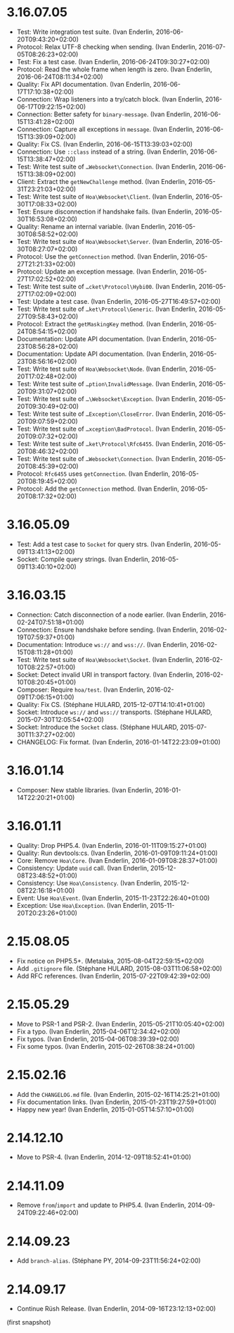 # 3.16.07.05

  * Test: Write integration test suite. (Ivan Enderlin, 2016-06-20T09:43:20+02:00)
  * Protocol: Relax UTF-8 checking when sending. (Ivan Enderlin, 2016-07-05T08:26:23+02:00)
  * Test: Fix a test case. (Ivan Enderlin, 2016-06-24T09:30:27+02:00)
  * Protocol: Read the whole frame when length is zero. (Ivan Enderlin, 2016-06-24T08:11:34+02:00)
  * Quality: Fix API documentation. (Ivan Enderlin, 2016-06-17T17:10:38+02:00)
  * Connection: Wrap listeners into a try/catch block. (Ivan Enderlin, 2016-06-17T09:22:15+02:00)
  * Connection: Better safety for `binary-message`. (Ivan Enderlin, 2016-06-15T13:41:28+02:00)
  * Connection: Capture all exceptions in `message`. (Ivan Enderlin, 2016-06-15T13:39:09+02:00)
  * Quality: Fix CS. (Ivan Enderlin, 2016-06-15T13:39:03+02:00)
  * Connection: Use `::class` instead of a string. (Ivan Enderlin, 2016-06-15T13:38:47+02:00)
  * Test: Write test suite of `…Websocket\Connection`. (Ivan Enderlin, 2016-06-15T13:38:09+02:00)
  * Client: Extract the `getNewChallenge` method. (Ivan Enderlin, 2016-05-31T23:21:03+02:00)
  * Test: Write test suite of `Hoa\Websocket\Client`. (Ivan Enderlin, 2016-05-30T17:08:33+02:00)
  * Test: Ensure disconnection if handshake fails. (Ivan Enderlin, 2016-05-30T16:53:08+02:00)
  * Quality: Rename an internal variable. (Ivan Enderlin, 2016-05-30T08:58:52+02:00)
  * Test: Write test suite of `Hoa\Websocket\Server`. (Ivan Enderlin, 2016-05-30T08:27:07+02:00)
  * Protocol: Use the `getConnection` method. (Ivan Enderlin, 2016-05-27T21:21:33+02:00)
  * Protocol: Update an exception message. (Ivan Enderlin, 2016-05-27T17:02:52+02:00)
  * Test: Write test suite of `…cket\Protocol\Hybi00`. (Ivan Enderlin, 2016-05-27T17:02:09+02:00)
  * Test: Update a test case. (Ivan Enderlin, 2016-05-27T16:49:57+02:00)
  * Test: Write test suite of `…ket\Protocol\Generic`. (Ivan Enderlin, 2016-05-27T09:58:43+02:00)
  * Protocol: Extract the `getMaskingKey` method. (Ivan Enderlin, 2016-05-24T08:54:15+02:00)
  * Documentation: Update API documentation. (Ivan Enderlin, 2016-05-23T08:56:28+02:00)
  * Documentation: Update API documentation. (Ivan Enderlin, 2016-05-23T08:56:16+02:00)
  * Test: Write test suite of `Hoa\Websocket\Node`. (Ivan Enderlin, 2016-05-20T17:02:48+02:00)
  * Test: Write test suite of `…ption\InvalidMessage`. (Ivan Enderlin, 2016-05-20T09:31:07+02:00)
  * Test: Write test suite of `…\Websocket\Exception`. (Ivan Enderlin, 2016-05-20T09:30:49+02:00)
  * Test: Write test suite of `…Exception\CloseError`. (Ivan Enderlin, 2016-05-20T09:07:59+02:00)
  * Test: Write test suite of `…xception\BadProtocol`. (Ivan Enderlin, 2016-05-20T09:07:32+02:00)
  * Test: Write test suite of `…ket\Protocol\Rfc6455`. (Ivan Enderlin, 2016-05-20T08:46:32+02:00)
  * Test: Write test suite of `…Websocket\Connection`. (Ivan Enderlin, 2016-05-20T08:45:39+02:00)
  * Protocol: `Rfc6455` uses `getConnection`. (Ivan Enderlin, 2016-05-20T08:19:45+02:00)
  * Protocol: Add the `getConnection` method. (Ivan Enderlin, 2016-05-20T08:17:32+02:00)

# 3.16.05.09

  * Test: Add a test case to `Socket` for query strs. (Ivan Enderlin, 2016-05-09T13:41:13+02:00)
  * Socket: Compile query strings. (Ivan Enderlin, 2016-05-09T13:40:10+02:00)

# 3.16.03.15

  * Connection: Catch disconnection of a node earlier. (Ivan Enderlin, 2016-02-24T07:51:18+01:00)
  * Connection: Ensure handshake before sending. (Ivan Enderlin, 2016-02-19T07:59:37+01:00)
  * Documentation: Introduce `ws://` and `wss://`. (Ivan Enderlin, 2016-02-15T08:11:28+01:00)
  * Test: Write test suite of `Hoa\Websocket\Socket`. (Ivan Enderlin, 2016-02-10T08:22:57+01:00)
  * Socket: Detect invalid URI in transport factory. (Ivan Enderlin, 2016-02-10T08:20:45+01:00)
  * Composer: Require `hoa/test`. (Ivan Enderlin, 2016-02-09T17:06:15+01:00)
  * Quality: Fix CS. (Stéphane HULARD, 2015-12-07T14:10:41+01:00)
  * Socket: Introduce `ws://` and `wss://` transports. (Stéphane HULARD, 2015-07-30T12:05:54+02:00)
  * Socket: Introduce the `Socket` class. (Stéphane HULARD, 2015-07-30T11:37:27+02:00)
  * CHANGELOG: Fix format. (Ivan Enderlin, 2016-01-14T22:23:09+01:00)

# 3.16.01.14

  * Composer: New stable libraries. (Ivan Enderlin, 2016-01-14T22:20:21+01:00)

# 3.16.01.11

  * Quality: Drop PHP5.4. (Ivan Enderlin, 2016-01-11T09:15:27+01:00)
  * Quality: Run devtools:cs. (Ivan Enderlin, 2016-01-09T09:11:24+01:00)
  * Core: Remove `Hoa\Core`. (Ivan Enderlin, 2016-01-09T08:28:37+01:00)
  * Consistency: Update `uuid` call. (Ivan Enderlin, 2015-12-08T23:48:52+01:00)
  * Consistency: Use `Hoa\Consistency`. (Ivan Enderlin, 2015-12-08T22:16:18+01:00)
  * Event: Use `Hoa\Event`. (Ivan Enderlin, 2015-11-23T22:26:40+01:00)
  * Exception: Use `Hoa\Exception`. (Ivan Enderlin, 2015-11-20T20:23:26+01:00)

# 2.15.08.05

  * Fix notice on PHP5.5+. (Metalaka, 2015-08-04T22:59:15+02:00)
  * Add `.gitignore` file. (Stéphane HULARD, 2015-08-03T11:06:58+02:00)
  * Add RFC references. (Ivan Enderlin, 2015-07-22T09:42:39+02:00)

# 2.15.05.29

  * Move to PSR-1 and PSR-2. (Ivan Enderlin, 2015-05-21T10:05:40+02:00)
  * Fix a typo. (Ivan Enderlin, 2015-04-06T12:34:42+02:00)
  * Fix typos. (Ivan Enderlin, 2015-04-06T08:39:39+02:00)
  * Fix some typos. (Ivan Enderlin, 2015-02-26T08:38:24+01:00)

# 2.15.02.16

  * Add the `CHANGELOG.md` file. (Ivan Enderlin, 2015-02-16T14:25:21+01:00)
  * Fix documentation links. (Ivan Enderlin, 2015-01-23T19:27:59+01:00)
  * Happy new year! (Ivan Enderlin, 2015-01-05T14:57:10+01:00)

# 2.14.12.10

  * Move to PSR-4. (Ivan Enderlin, 2014-12-09T18:52:41+01:00)

# 2.14.11.09

  * Remove `from`/`import` and update to PHP5.4. (Ivan Enderlin, 2014-09-24T09:22:46+02:00)

# 2.14.09.23

  * Add `branch-alias`. (Stéphane PY, 2014-09-23T11:56:24+02:00)

# 2.14.09.17

  * Continue Rüsh Release. (Ivan Enderlin, 2014-09-16T23:12:13+02:00)

(first snapshot)
